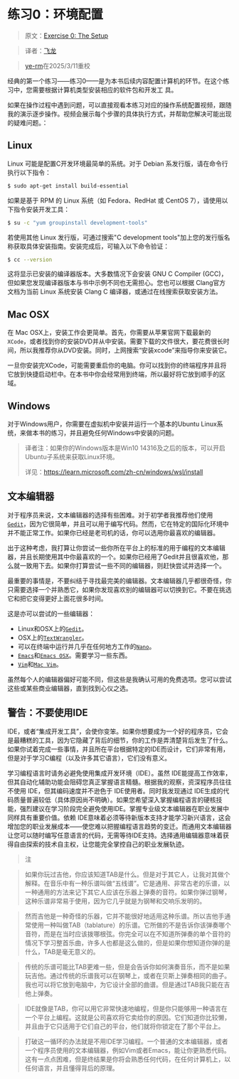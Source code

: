# 练习0：环境配置

> 原文：[Exercise 0: The Setup](http://c.learncodethehardway.org/book/ex0.html)

> 译者：[飞龙](https://github.com/wizardforcel)

> [ye-rm](https://github.com/ye-rm)在2025/3/11重校

经典的第一个练习——练习0——是为本书后续内容配置计算机的环节。在这个练习中，您需要根据计算机类型安装相应的软件包和开发工 具。

如果在操作过程中遇到问题，可以直接观看本练习对应的操作系统配置视频，跟随我的演示逐步操作。视频会展示每个步骤的具体执行方式，并帮助您解决可能出现的疑难问题。：

## Linux

Linux 可能是配置C开发环境最简单的系统。对于 Debian 系发行版，请在命令行执行以下指令：

```sh
$ sudo apt-get install build-essential
```

 如果是基于 RPM 的 Linux 系统（如 Fedora、RedHat 或 CentOS 7），请使用以下指令安装开发工具：

```sh
$ su -c "yum groupinstall development-tools"
```

若使用其他 Linux 发行版，可通过搜索"C development tools"加上您的发行版名称获取具体安装指南。安装完成后，可输入以下命令验证：

```sh
$ cc --version
```

这将显示已安装的编译器版本。大多数情况下会安装 GNU C Compiler (GCC)，但如果您发现编译器版本与书中示例不同也无需担心。您也可以根据 Clang官方文档为当前 Linux 系统安装 Clang C 编译器，或通过在线搜索获取安装方法。

## Mac OSX

在 Mac OSX上，安装工作会更简单。首先，你需要从苹果官网下载最新的`XCode`，或者找到你的安装DVD并从中安装。需要下载的文件很大，要花费很长时间，所以我推荐你从DVD安装。同时，上网搜索“安装xcode”来指导你来安装它。

一旦你安装完XCode，可能需要重启你的电脑。你可以找到你的终端程序并且将它放到快捷启动栏中。在本书中你会经常用到终端，所以最好将它放到顺手的区域。

## Windows

对于Windows用户，你需要在虚拟机中安装并运行一个基本的Ubuntu Linux系统，来做本书的练习，并且避免任何Windows中安装的问题。

> 译者注：如果你的Windows版本是Win10 14316及之后的版本，可以开启Ubuntu子系统来获取Linux环境。
>
> 详见：https://learn.microsoft.com/zh-cn/windows/wsl/install

## 文本编辑器

对于程序员来说，文本编辑器的选择有些困难。对于初学者我推荐他们使用[`Gedit`](http://projects.gnome.org/gedit/)，因为它很简单，并且可以用于编写代码。然而，它在特定的国际化环境中并不能正常工作。如果你已经是老司机的话，你可以选用你最喜欢的编辑器。

出于这种考虑，我打算让你尝试一些你所在平台上的标准的用于编程的文本编辑器，并且长期使用其中你最喜欢的一个。如果你已经用了Gedit并且很喜欢他，那么就一致用下去。如果你打算尝试一些不同的编辑器，则赶快尝试并选择一个。

最重要的事情是，不要纠结于寻找最完美的编辑器。文本编辑器几乎都很奇怪，你只需要选择一个并熟悉它，如果你发现喜欢别的编辑器可以切换到它。不要在挑选它和把它变得更好上面花很多时间。

这是亦可以尝试的一些编辑器：

+ Linux和OSX上的[`Gedit`](http://projects.gnome.org/gedit/)。
+ OSX上的[`TextWrangler`](http://www.barebones.com/products/textwrangler/)。
+ 可以在终端中运行并几乎在任何地方工作的[`Nano`](http://www.nano-editor.org/)。
+ [`Emacs`](http://www.gnu.org/software/emacs/)和[`Emacs OSX`](http://emacsformacosx.com/)。需要学习一些东西。
+ [`Vim`](http://www.vim.org/)和[`Mac Vim`](http://code.google.com/p/macvim/)。

虽然每个人的编辑器偏好可能不同，但这些是我确认可用的免费选项。您可以尝试这些或某些商业编辑器，直到找到心仪之选。

## 警告：不要使用IDE

IDE，或者“集成开发工具”，会使你变笨。如果你想要成为一个好的程序员，它会是最糟糕的工具，因为它隐藏了背后的细节，你的工作是弄清楚背后发生了什么。如果你试着完成一些事情，并且所在平台根据特定的IDE而设计，它们非常有用，但是对于学习C编程（以及许多其它语言），它们没有意义。

学习编程语言时请务必避免使用集成开发环境（IDE）。虽然 IDE能提高工作效率，但其自动化辅助功能会阻碍您真正掌握语言精髓。根据我的观察，资深程序员往往不使用 IDE，但其编码速度并不逊色于 IDE使用者。同时我发现通过 IDE生成的代码质量普遍较低（具体原因尚不明确）。如果您希望深入掌握编程语言的硬核技能，强烈建议在学习阶段完全避免使用IDE。掌握专业级文本编辑器在职业发展中同样具有重要价值。依赖 IDE意味着必须等待新版本支持才能学习新兴语言，这会增加您的职业发展成本——使您难以把握编程语言趋势的变迁。而通用文本编辑器让您可以随时编写任意语言的代码，无需等待IDE支持。选择通用编辑器意味着获得自由探索的技术自主权，让您能完全掌控自己的职业发展轨迹。

> 注

> 如果你玩过吉他，你应该知道TAB是什么。但是对于其它人，让我对其做个解释。在音乐中有一种乐谱叫做“五线谱”。它是通用、非常古老的乐谱，以一种通用的方法来记下其它人应该在乐器上弹奏的音符。如果你弹过钢琴，这种乐谱非常易于使用，因为它几乎就是为钢琴和交响乐发明的。

> 然而吉他是一种奇怪的乐器，它并不能很好地适用这种乐谱。所以吉他手通常使用一种叫做TAB（tablature）的乐谱。它所做的不是告诉你该弹奏哪个音符，而是在当时应该拨哪根弦。你完全可以在不知道所弹奏的单个音符的情况下学习整首乐曲，许多人也都是这么做的，但是如果你想知道你弹的是什么，TAB是毫无意义的。

> 传统的乐谱可能比TAB更难一些，但是会告诉你如何演奏音乐，而不是如果玩吉他。通过传统的乐谱我可以在钢琴上，或者在贝斯上弹奏相同的曲子。我也可以将它放到电脑中，为它设计全部的曲谱。但是通过TAB我只能在吉他上弹奏。

> IDE就像是TAB，你可以用它非常快速地编程，但是你只能够用一种语言在一个平台上编程。这就是公司喜欢将它卖给你的原因。它们知道你比较懒，并且由于它只适用于它们自己的平台，他们就将你锁定在了那个平台上。

> 打破这一循环的办法就是不用IDE学习编程。一个普通的文本编辑器，或者一个程序员使用的文本编辑器，例如Vim或者Emacs，能让你更熟悉代码。这有一点点困难，但是终结果是你将会熟悉任何代码，在任何计算机上，以任何语言，并且懂得背后的原理。
